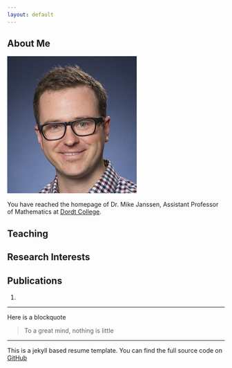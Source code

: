 ```yaml
---
layout: default
---
```


## About Me

<img class="profile-picture" src="mike.jpg">

You have reached the homepage of Dr. Mike Janssen, Assistant Professor of Mathematics at [Dordt College](http://dordt.edu).


## Teaching



## Research Interests



## Publications

1. 



---

Here is a blockquote

> To a great mind, nothing is little



---
This is a jekyll based resume template. You can find the full source code on [GitHub](https://github.com/bk2dcradle/researcher)